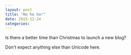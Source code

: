 ```yaml
---
layout: post
title: "Ho ho ho!"
date: 2015-12-24
categories:
---
```

Is there a better time than Christmas to launch a new blog?

Don't expect anything else than Unicode here.
